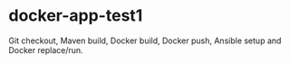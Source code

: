 # docker-app-test1 
Git checkout,
Maven build,
Docker build,
Docker push,
Ansible setup and
Docker replace/run.

